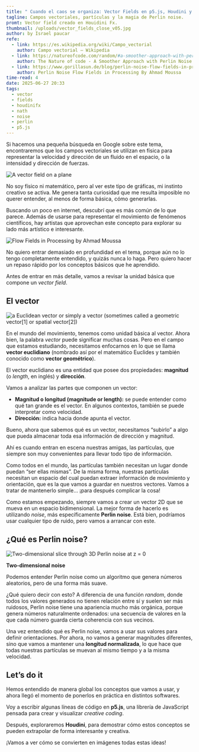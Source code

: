 ```yaml
---
title: " Cuando el caos se organiza: Vector Fields en p5.js, Houdini y un extra."
tagline: Campos vectoriales, partículas y la magia de Perlin noise.
promt: Vector field creado en Houidini Fx.
thumbnail: /uploads/vector_fields_close_v05.jpg
author: by Israel paucar
refe:
  - link: https://es.wikipedia.org/wiki/Campo_vectorial
    author: Campo vectorial – Wikipedia
  - link: https://natureofcode.com/random/#a-smoother-approach-with-perlin-noise
    author: The Nature of code - A Smoother Approach with Perlin Noise
  - link: https://www.gorillasun.de/blog/perlin-noise-flow-fields-in-processing-part-i/
    author: Perlin Noise Flow Fields in Processing By Ahmad Moussa
time-read: 4
date: 2025-06-27 20:33
tags:
  - vector
  - fields
  - houdinifx
  - nath
  - noise
  - perlin
  - p5.js
---
```

Si hacemos una pequeña búsqueda en Google sobre este tema, encontraremos que los campos vectoriales se utilizan en física para representar la velocidad y dirección de un fluido en el espacio, o la intensidad y dirección de fuerzas.

![A vector field on a plane](https://upload.wikimedia.org/wikipedia/commons/thumb/b/b9/VectorField.svg/1200px-VectorField.svg.png "Vector field From Wikipedia, the free encyclopedia")

No soy físico ni matemático, pero al ver este tipo de gráficas, mi instinto creativo se activa. Me genera tanta curiosidad que me resulta imposible no querer entender, al menos de forma básica, cómo generarlas.

Buscando un poco en internet, descubrí que es más común de lo que parece. Además de usarse para representar el movimiento de fenómenos científicos, hay artistas que aprovechan este concepto para explorar su lado más artístico e interesante.

![Flow Fields in Processing by Ahmad Moussa](https://www.gorillasun.de/content/images/2023/03/fieldColorDashedShort58.png "Flow Fields in Processing")

No quiero entrar demasiado en profundidad en el tema, porque aún no lo tengo completamente entendido, y quizás nunca lo haga. Pero quiero hacer un repaso rápido por los conceptos básicos que he aprendido.

Antes de entrar en más detalle, vamos a revisar la unidad básica que compone un *vector field*.

## El vector

![a Euclidean vector or simply a vector (sometimes called a geometric vector[1] or spatial vector[2])](https://upload.wikimedia.org/wikipedia/commons/thumb/9/95/Vector_from_A_to_B.svg/500px-Vector_from_A_to_B.svg.png "Euclidean vector")

En el mundo del movimiento, tenemos como unidad básica al vector. Ahora bien, la palabra *vector* puede significar muchas cosas. Pero en el campo que estamos estudiando, necesitamos enfocarnos en lo que se llama **vector euclidiano** (nombrado así por el matemático Euclides y también conocido como **vector geométrico**).

El vector euclidiano es una entidad que posee dos propiedades: **magnitud** (o *length*, en inglés) y **dirección**.

Vamos a analizar las partes que componen un vector:

* **Magnitud o longitud (magnitude or length):** se puede entender como qué tan grande es el vector. En algunos contextos, también se puede interpretar como velocidad.
* **Dirección:** indica hacia donde apunta el vector.

Bueno, ahora que sabemos qué es un vector, necesitamos “subirlo” a algo que pueda almacenar toda esa información de dirección y magnitud.

Ahí es cuando entran en escena nuestras amigas, las partículas, que siempre son muy convenientes para llevar todo tipo de información.

Como todos en el mundo, las partículas también necesitan un lugar donde puedan “ser ellas mismas”. De la misma forma, nuestras partículas necesitan un espacio del cual puedan extraer información de movimiento y orientación, que es la que vamos a guardar en nuestros vectores. Vamos a tratar de mantenerlo simple… ¡para después complicar la cosa!

Como estamos empezando, siempre vamos a crear un vector 2D que se mueva en un espacio bidimensional. La mejor forma de hacerlo es utilizando *noise*, más específicamente **Perlin noise**. Está bien, podríamos usar cualquier tipo de ruido, pero vamos a arrancar con este.

## ¿Qué es Perlin noise?

![Two-dimensional slice through 3D Perlin noise at z = 0](https://upload.wikimedia.org/wikipedia/commons/thumb/4/4f/Perlin_animation_6_octaves.gif/500px-Perlin_animation_6_octaves.gif "Perlin noise")

**Two-dimensional noise**

Podemos entender Perlin noise como un algoritmo que genera números aleatorios, pero de una forma más suave.

¿Qué quiero decir con esto? A diferencia de una función *random*, donde todos los valores generados no tienen relación entre sí y suelen ser más ruidosos, Perlin noise tiene una apariencia mucho más orgánica, porque genera números naturalmente ordenados: una secuencia de valores en la que cada número guarda cierta coherencia con sus vecinos.

Una vez entendido qué es Perlin noise, vamos a usar sus valores para definir orientaciones. Por ahora, no vamos a generar magnitudes diferentes, sino que vamos a mantener una **longitud normalizada**, lo que hace que todas nuestras partículas se muevan al mismo tiempo y a la misma velocidad.

## Let’s do it

Hemos entendido de manera global los conceptos que vamos a usar, y ahora llegó el momento de ponerlos en práctica en distintos softwares.

Voy a escribir algunas líneas de código en **p5.js**, una librería de JavaScript pensada para crear y visualizar *creative coding*.

Después, exploraremos **Houdini**, para demostrar cómo estos conceptos se pueden extrapolar de forma interesante y creativa.

¡Vamos a ver cómo se convierten en imágenes todas estas ideas!
